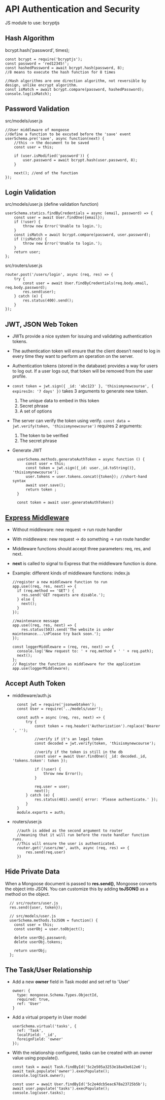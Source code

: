 # API Authentication and Security

JS module to use: bcryptjs

## Hash Algorithm

bcrypt.hash('password', times);

    const bcrypt = require('bcryptjs');
    const password = 'red12345!';
    const hashedPassword = await bcrypt.hash(password, 8); 
    //8 means to execute the hash function for 8 times

    //Hash algorithms are one direction algorithm, not reversible by design, unlike encrypt algorithm.
    const isMatch = await bcrypt.compare(password, hashedPassword);
    console.log(isMatch);

## Password Validation

src/models/user.js

    //User middleware of mongoose
    //define a function to be excuted before the 'save' event
    userSchema.pre('save', async function(next) {
        //this -> the document to be saved
        const user = this;

        if (user.isModified('password')) {
            user.password = await bcrypt.hash(user.password, 8);
        }

        next(); //end of the function
    });

## Login Validation

src/models/user.js (define validation function)

    userSchema.statics.findByCredentials = async (email, password) => {
        const user = await User.findOne({email});
        if (!user) {
            throw new Error('Unable to login.');
        }
        const isMatch = await bcrypt.compare(password, user.password);
        if (!isMatch) {
            throw new Error('Unable to login.');
        }
        return user;
    };

src/routers/user.js

    router.post('/users/login', async (req, res) => {
        try {
            const user = await User.findByCredentials(req.body.email, req.body.password);
            res.send(user);
        } catch (e) {
            res.status(400).send();
        }
    });

## JWT, JSON Web Token

* JWTs provide a nice system for issuing and validating authentication tokens.

* The authentication token will ensure that the client doesn’t need to log in every time they want to perform an operation on the server.

* Authentication tokens (stored in the database) provides a way for users to log out. If a user logs out, that token will be removed from the user profile.

* `const token = jwt.sign({ _id: 'abc123' }, 'thisismynewcourse', { expiresIn:
'7 days' })` takes 3 arguments to generate new token.
    1. The unique data to embed in this token
    2. Secret phrase
    3. A set of options

* The server can verify the token using verify. `const data = jwt.verify(token, 'thisismynewcourse')` requires 2 arguments: 
    1. The token to be verified
    2. The secret phrase

* Generate JWT

        userSchema.methods.generateAuthToken = async function () {
            const user = this;
            const token = jwt.sign({_id: user._id.toString()}, 'thisismynewcourse');
            user.tokens = user.tokens.concat({token}); //short-hand syntax
            await user.save();
            return token ;
        }

        const token = await user.generateAuthToken()

## [Express Middleware](http://expressjs.com/th/guide/using-middleware.html)

* Without middleware: new request -> run route handler
* With middleware: new request -> do something -> run route handler
* Middleware functions should accept three parameters: req, res, and next.
* **next** is called to signal to Express that the middleware function is done.
* Example: different kinds of middleware functions: index.js

      //register a new middleware function to run
      app.use((req, res, next) => {
        if (req.method == 'GET') {
          res.send('GET requests are disable.');
        } else {
          next();
        }
      });

      //maintenance message
      app.use((req, res, next) => {
          res.status(503).send('The website is under maintenance...\nPlease try back soon.');
      });

      const loggerMiddleware = (req, res, next) => {
        console.log('New request to: ' + req.method + ' ' + req.path);
        next();
      };
      // Register the function as middleware for the application
      app.use(loggerMiddleware);

## Accept Auth Token

* middleware/auth.js

        const jwt = require('jsonwebtoken');
        const User = require('../models/user');

        const auth = async (req, res, next) => { 
            try {
                const token = req.header('Authorization').replace('Bearer ', '');

                //verify if it's an legal token
                const decoded = jwt.verify(token, 'thisismynewcourse');

                //verify if the token is still in the db
                const user = await User.findOne({ _id: decoded._id, 'tokens.token': token });

                if (!user) {
                    throw new Error();
                }

                req.user = user;
                next();
            } catch (e) {
                res.status(401).send({ error: 'Please authenticate.' });
            }
        }
        module.exports = auth;

* routers/user.js

        //auth is added as the second argument to router
        //meaning that it will run before the route handler function runs. 
        //This will ensure the user is authenticated.
        router.get('/users/me', auth, async (req, res) => {
            res.send(req.user)
        })

## Hide Private Data

When a Mongoose document is passed to **res.send()**, Mongoose converts the object into JSON. You can customize this by adding **toJSON()** as a method on the object.
  
      // src/routers/user.js
      res.send({user, token});

      // src/models/user.js
      userSchema.methods.toJSON = function() {
        const user = this;
        const userObj = user.toObject();

        delete userObj.password;
        delete userObj.tokens;

        return userObj;
      };

## The Task/User Relationship

* Add a new **owner** field in Task model and set ref to 'User'

      owner: {
        type: mongoose.Schema.Types.ObjectId,
        required: true,
        ref: 'User'
      }

* Add a virtual property in User model

      userSchema.virtual('tasks', {
        ref: 'Task',
        localField: '_id',
        foreignField: 'owner'
      });

* With the relationship configured, tasks can be created with an owner value using populate().

      const task = await Task.findById('5c2e505a3253e18a43e612e6');
      await task.populate('owner').execPopulate();
      console.log(task.owner);

      const user = await User.findById('5c2e4dcb5eac678a23725b5b');
      await user.populate('tasks').execPopulate();
      console.log(user.tasks);
